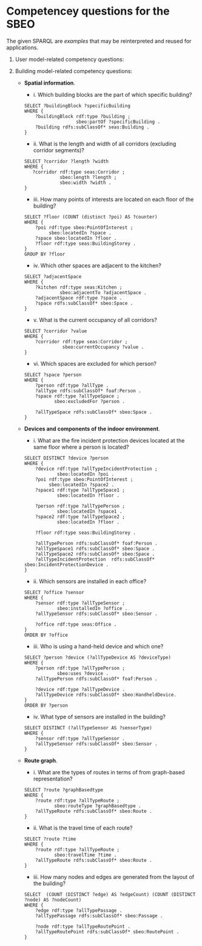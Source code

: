 # Competencey questions for the SBEO

The given SPARQL are _examples_ that may be reinterpreted and reused for applications.

1. User model-related competency questions:

2. Building model-related competency questions:

    * __Spatial information__.
        * i. Which building blocks are the part of which specific building?   

        ```
        SELECT ?buildingBlock ?specificBuilding
        WHERE {
            ?buildingBlock rdf:type ?building ;
                           sbeo:partOf ?specificBuilding .
            ?building rdfs:subClassOf* seas:Building . 
        }
        ```
        
        * ii. What is the length and width of all corridors (excluding corridor segments)? 

         ```
        SELECT ?corridor ?length ?width 
        WHERE {
            ?corridor rdf:type seas:Corridor ;
                      sbeo:length ?length ; 
                      sbeo:width ?width . 
        }
         ```


        * iii. How many points of interests are located on each floor of the building?   
        ```
        SELECT ?floor (COUNT (distinct ?poi) AS ?counter) 
        WHERE {
            ?poi rdf:type sbeo:PointOfInterest ;
                 sbeo:locatedIn ?space . 
            ?space sbeo:locatedIn ?floor . 
            ?floor rdf:type seas:BuildingStorey .
        }
        GROUP BY ?floor 
        ```


        * iv. Which other spaces are adjacent to the kitchen?   
        ```
        SELECT ?adjacentSpace
        WHERE {
            ?kitchen rdf:type seas:Kitchen ;
                     sbeo:adjacentTo ?adjacentSpace . 
            ?adjacentSpace rdf:type ?space . 
            ?space rdfs:subClassOf* sbeo:Space .
        }
        ```


        * v. What is the current occupancy of all corridors?
        ```
        SELECT ?corridor ?value
        WHERE {
            ?corridor rdf:type seas:Corridor ;
                      sbeo:currentOccupancy ?value . 
        }
        ```


        * vi. Which spaces are excluded for which person?  
        ```
        SELECT ?space ?person
        WHERE {
            ?person rdf:type ?allType . 
            ?allType rdfs:subClassOf* foaf:Person . 
            ?space rdf:type ?allTypeSpace ;
                   sbeo:excludedFor ?person . 

            ?allTypeSpace rdfs:subClassOf* sbeo:Space .
        }
        ```


    * __Devices and components of the indoor environment__.

        * i. What are the fire incident protection devices located at the same floor where a person is located? 
        ```
        SELECT DISTINCT ?device ?person
        WHERE {
            ?device rdf:type ?allTypeIncidentProtection ;
                    sbeo:locatedIn ?poi .
            ?poi rdf:type sbeo:PointOfInterest ; 
                 sbeo:locatedIn ?space2 . 
            ?space1 rdf:type ?allTypeSpace1 ; 
                    sbeo:locatedIn ?floor .

            ?person rdf:type ?allTypePerson ;
                    sbeo:locatedIn ?space1 . 
            ?space2 rdf:type ?allTypeSpace2 ;
                    sbeo:locatedIn ?floor . 

            ?floor rdf:type seas:BuildingStorey .

            ?allTypePerson rdfs:subClassOf* foaf:Person . 
            ?allTypeSpace1 rdfs:subClassOf* sbeo:Space .
            ?allTypeSpace2 rdfs:subClassOf* sbeo:Space .
            ?allTypeIncidentProtection  rdfs:subClassOf* sbeo:IncidentProtectionDevice .
        }
        ```


        * ii. Which sensors are installed in each office?
        ```
        SELECT ?office ?sensor
        WHERE {
            ?sensor rdf:type ?allTypeSensor ;
                    sbeo:installedIn ?office . 
            ?allTypeSensor rdfs:subClassOf* sbeo:Sensor . 

            ?office rdf:type seas:Office . 
        }
        ORDER BY ?office 
        ```
        

        * iii. Who is using a hand-held device and which one? 
        ```
        SELECT ?person ?device (?allTypeDevice AS ?deviceType)
        WHERE {
            ?person rdf:type ?allTypePerson ;
                    sbeo:uses ?device . 
            ?allTypePerson rdfs:subClassOf* foaf:Person . 

            ?device rdf:type ?allTypeDevice . 
            ?allTypeDevice rdfs:subClassOf* sbeo:HandheldDevice. 
        }
        ORDER BY ?person
        ```

        * iv. What type of sensors are installed in the building?
        ```
        SELECT DISTINCT (?allTypeSensor AS ?sensorType)
        WHERE {
            ?sensor rdf:type ?allTypeSensor .
            ?allTypeSensor rdfs:subClassOf* sbeo:Sensor . 
        }
        ```

    * __Route graph__.


        * i. What are the types of routes in terms of from graph-based representation?
        ```
        SELECT ?route ?graphBasedtype 
        WHERE {
            ?route rdf:type ?allTypeRoute ;
                   sbeo:routeType ?graphBasedtype . 
            ?allTypeRoute rdfs:subClassOf* sbeo:Route .
        }
        ```


        * ii. What is the travel time of each route?
        ```
        SELECT ?route ?time 
        WHERE {
            ?route rdf:type ?allTypeRoute ;
                   sbeo:travelTime ?time . 
            ?allTypeRoute rdfs:subClassOf* sbeo:Route .
        }
        ```


        * iii. How many nodes and edges are generated from the layout of the building?
        ```
        SELECT  (COUNT (DISTINCT ?edge) AS ?edgeCount) (COUNT (DISTINCT ?node) AS ?nodeCount) 
        WHERE {
            ?edge rdf:type ?allTypePassage .              
            ?allTypePassage rdfs:subClassOf* sbeo:Passage . 

            ?node rdf:type ?allTypeRoutePoint .              
            ?allTypeRoutePoint rdfs:subClassOf* sbeo:RoutePoint . 
        }
        ```
